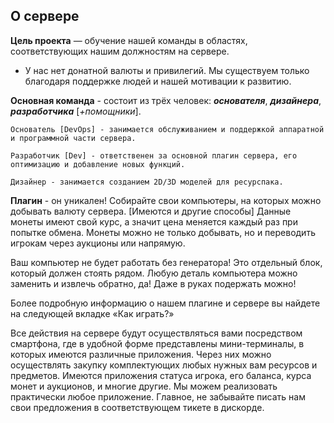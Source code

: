 ## О сервере

**Цель проекта** — обучение нашей команды в областях, соответствующих нашим должностям на сервере.

* У нас нет донатной валюты и привилегий. Мы существуем только благодаря поддержке людей и нашей мотивации к развитию.

**Основная команда** - состоит из трёх человек: ***основателя***, ***дизайнера***, ***разработчика*** [*+помощники*].

```Основатель [DevOps] - занимается обслуживанием и поддержкой аппаратной и программной части сервера.```

```Разработчик [Dev] - ответственен за основной плагин сервера, его оптимизацию и добавление новых функций.```

```Дизайнер - занимается созданием 2D/3D моделей для ресурспака.```

**Плагин** - он уникален! Собирайте свои компьютеры, на которых можно добывать валюту сервера. [Имеются и другие способы] Данные монеты имеют свой курс, а значит цена меняется каждый раз при попытке обмена. Монеты можно не только добывать, но и переводить игрокам через аукционы или напрямую.

Ваш компьютер не будет работать без генератора! Это отдельный блок, который должен стоять рядом. Любую деталь компьютера можно заменить и извлечь обратно, да! Даже в руках подержать можно!

Более подробную информацию о нашем плагине и сервере вы найдете на следующей вкладке «Как играть?»

Все действия на сервере будут осуществляться вами посредством смартфона, где в удобной форме представлены мини-терминалы, в которых имеются различные приложения. Через них можно осуществлять закупку комплектующих любых нужных вам ресурсов и предметов. Имеются приложения статуса игрока, его баланса, курса монет и аукционов, и многие другие. Мы можем реализовать практически любое приложение. Главное, не забывайте писать нам свои предложения в соответствующем тикете в дискорде.

<!-- For full documentation visit [mkdocs.org](https://www.mkdocs.org).

## Commands

* `mkdocs new [dir-name]` - Create a new project.
* `mkdocs serve` - Start the live-reloading docs server.
* `mkdocs build` - Build the documentation site.
* `mkdocs -h` - Print help message and exit.

## Project layout

    mkdocs.yml    # The configuration file.
    docs/
        index.md  # The documentation homepage.
        ...       # Other markdown pages, images and other files.
 -->
